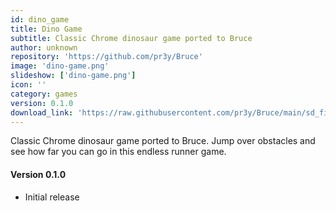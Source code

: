 ```yaml
---
id: dino_game
title: Dino Game
subtitle: Classic Chrome dinosaur game ported to Bruce
author: unknown
repository: 'https://github.com/pr3y/Bruce'
image: 'dino-game.png'
slideshow: ['dino-game.png']
icon: ''
category: games
version: 0.1.0
download_link: 'https://raw.githubusercontent.com/pr3y/Bruce/main/sd_files/interpreter/dino_game.js'
---
```


<script>
    // Mandatory to display the changelog
    import Changelog from '$lib/components/Changelog.svelte';
</script>

<!-- A description for your extension -->

Classic Chrome dinosaur game ported to Bruce. Jump over obstacles and see how far you can go in this endless runner game.

<!-- Changelog tag -->
<Changelog>

#### Version 0.1.0

- Initial release

</Changelog>
<!-- You can also write in Svelte syntax inside this file -->
